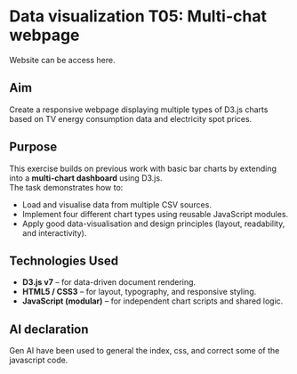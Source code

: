 # Data visualization T05: Multi-chat webpage

Website can be access here.

## Aim
Create a responsive webpage displaying multiple types of D3.js charts based on TV energy consumption data and electricity spot prices.

## Purpose
This exercise builds on previous work with basic bar charts by extending into a **multi-chart dashboard** using D3.js.  
The task demonstrates how to:
- Load and visualise data from multiple CSV sources.
- Implement four different chart types using reusable JavaScript modules.
- Apply good data-visualisation and design principles (layout, readability, and interactivity).

## Technologies Used
- **D3.js v7** – for data-driven document rendering.
- **HTML5 / CSS3** – for layout, typography, and responsive styling.
- **JavaScript (modular)** – for independent chart scripts and shared logic.

## AI declaration
Gen AI have been used to general the index, css, and correct some of the javascript code.
